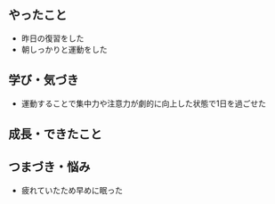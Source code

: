 ## やったこと
- 昨日の復習をした
- 朝しっかりと運動をした
## 学び・気づき
- 運動することで集中力や注意力が劇的に向上した状態で1日を過ごせた

## 成長・できたこと

## つまづき・悩み
- 疲れていたため早めに眠った